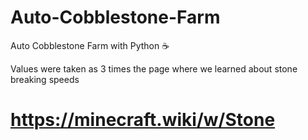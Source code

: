 # Auto-Cobblestone-Farm
Auto Cobblestone Farm with Python ☕

Values ​​were taken as 3 times the page where we learned about stone breaking speeds
# https://minecraft.wiki/w/Stone
